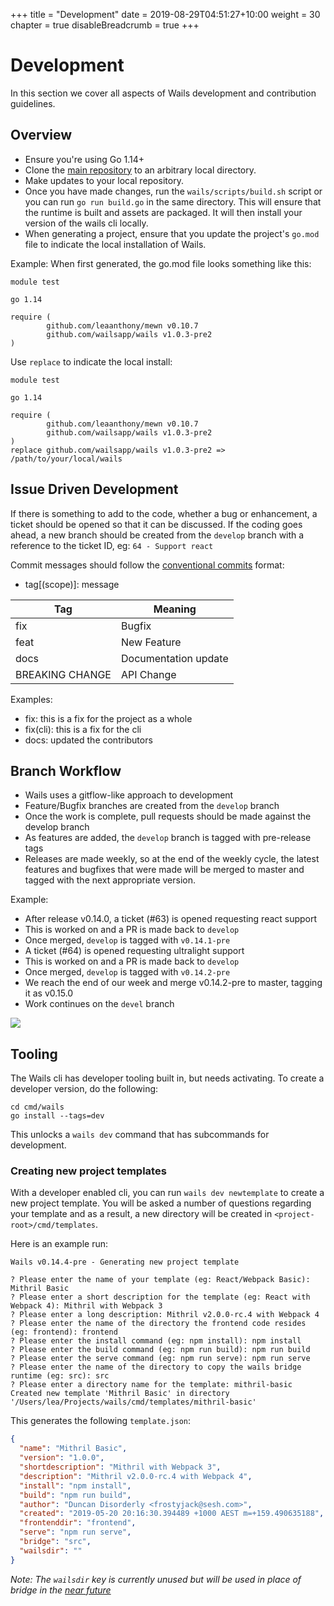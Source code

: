 +++
title = "Development"
date = 2019-08-29T04:51:27+10:00
weight = 30
chapter = true
disableBreadcrumb = true
+++

# Development

In this section we cover all aspects of Wails development and contribution guidelines.

## Overview

- Ensure you're using Go 1.14+
- Clone the [main repository](https://github.com/wailsapp/wails) to an arbitrary local directory.
- Make updates to your local repository.
- Once you have made changes, run the `wails/scripts/build.sh` script or you can run `go run build.go` in the same directory. This will ensure that the runtime is built and assets are packaged. It will then install your version of the wails cli locally.
- When generating a project, ensure that you update the project's `go.mod` file to indicate the local installation of Wails.

Example:
When first generated, the go.mod file looks something like this:

```
module test

go 1.14

require (
        github.com/leaanthony/mewn v0.10.7
        github.com/wailsapp/wails v1.0.3-pre2
)
```

Use `replace` to indicate the local install:

```
module test

go 1.14

require (
        github.com/leaanthony/mewn v0.10.7
        github.com/wailsapp/wails v1.0.3-pre2
)
replace github.com/wailsapp/wails v1.0.3-pre2 => /path/to/your/local/wails
```

## Issue Driven Development

If there is something to add to the code, whether a bug or enhancement, a ticket should be opened so that it can be discussed. If the coding goes ahead, a new branch should be created from the `develop` branch with a reference to the ticket ID, eg:
`64 - Support react`

Commit messages should follow the [conventional commits](https://www.conventionalcommits.org/en/v1.0.0-beta.3/#summary) format:

- tag[(scope)]: message

| Tag             | Meaning              |
| --------------- | -------------------- |
| fix             | Bugfix               |
| feat            | New Feature          |
| docs            | Documentation update |
| BREAKING CHANGE | API Change           |

Examples:

- fix: this is a fix for the project as a whole
- fix(cli): this is a fix for the cli
- docs: updated the contributors

## Branch Workflow

- Wails uses a gitflow-like approach to development
- Feature/Bugfix branches are created from the `develop` branch
- Once the work is complete, pull requests should be made against the develop branch
- As features are added, the `develop` branch is tagged with pre-release tags
- Releases are made weekly, so at the end of the weekly cycle, the latest features and bugfixes that were made will be merged to master and tagged with the next appropriate version.

Example:

- After release v0.14.0, a ticket (#63) is opened requesting react support
- This is worked on and a PR is made back to `develop`
- Once merged, `develop` is tagged with `v0.14.1-pre`
- A ticket (#64) is opened requesting ultralight support
- This is worked on and a PR is made back to `develop`
- Once merged, `develop` is tagged with `v0.14.2-pre`
- We reach the end of our week and merge v0.14.2-pre to master, tagging it as v0.15.0
- Work continues on the `devel` branch

<div class="imagecontainer">
  <img src="/images/develbranch.png">
</div>

## Tooling

The Wails cli has developer tooling built in, but needs activating. To create a developer version, do the following:

```
cd cmd/wails
go install --tags=dev
```

This unlocks a `wails dev` command that has subcommands for development.

### Creating new project templates

With a developer enabled cli, you can run `wails dev newtemplate` to create a new project template. You will be asked a number of questions regarding your template and as a result, a new directory will be created in `<project-root>/cmd/templates`.

Here is an example run:

```
Wails v0.14.4-pre - Generating new project template

? Please enter the name of your template (eg: React/Webpack Basic): Mithril Basic
? Please enter a short description for the template (eg: React with Webpack 4): Mithril with Webpack 3
? Please enter a long description: Mithril v2.0.0-rc.4 with Webpack 4
? Please enter the name of the directory the frontend code resides (eg: frontend): frontend
? Please enter the install command (eg: npm install): npm install
? Please enter the build command (eg: npm run build): npm run build
? Please enter the serve command (eg: npm run serve): npm run serve
? Please enter the name of the directory to copy the wails bridge runtime (eg: src): src
? Please enter a directory name for the template: mithril-basic
Created new template 'Mithril Basic' in directory '/Users/lea/Projects/wails/cmd/templates/mithril-basic'
```

This generates the following `template.json`:

```json
{
  "name": "Mithril Basic",
  "version": "1.0.0",
  "shortdescription": "Mithril with Webpack 3",
  "description": "Mithril v2.0.0-rc.4 with Webpack 4",
  "install": "npm install",
  "build": "npm run build",
  "author": "Duncan Disorderly <frostyjack@sesh.com>",
  "created": "2019-05-20 20:16:30.394489 +1000 AEST m=+159.490635188",
  "frontenddir": "frontend",
  "serve": "npm run serve",
  "bridge": "src",
  "wailsdir": ""
}
```

_Note: The `wailsdir` key is currently unused but will be used in place of bridge in the [near future](https://github.com/wailsapp/wails/issues/88)_
